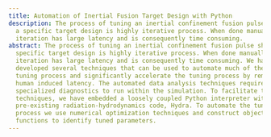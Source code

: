 ```yaml
---
title: Automation of Inertial Fusion Target Design with Python
description: The process of tuning an inertial confinement fusion pulse shape to
  a specific target design is highly iterative process. When done manually, each
  iteration has large latency and is consequently time consuming.
abstract: The process of tuning an inertial confinement fusion pulse shape to a
  specific target design is highly iterative process. When done manually, each
  iteration has large latency and is consequently time consuming. We have
  developed several techniques that can be used to automate much of the pulse
  tuning process and significantly accelerate the tuning process by removing the
  human induced latency. The automated data analysis techniques require
  specialized diagnostics to run within the simulation. To facilitate these
  techniques, we have embedded a loosely coupled Python interpreter within a
  pre-existing radiation-hydrodynamics code, Hydra. To automate the tuning
  process we use numerical optimization techniques and construct objective
  functions to identify tuned parameters.
---
```


